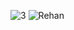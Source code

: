 ![3](https://user-images.githubusercontent.com/85720904/146107509-351f4f63-9eea-4daa-b5af-edeb6d499a4a.jpeg)
![Rehan](https://user-images.githubusercontent.com/85720904/146107536-24174afd-1209-43ba-ba88-fa1afda17286.jpeg)
